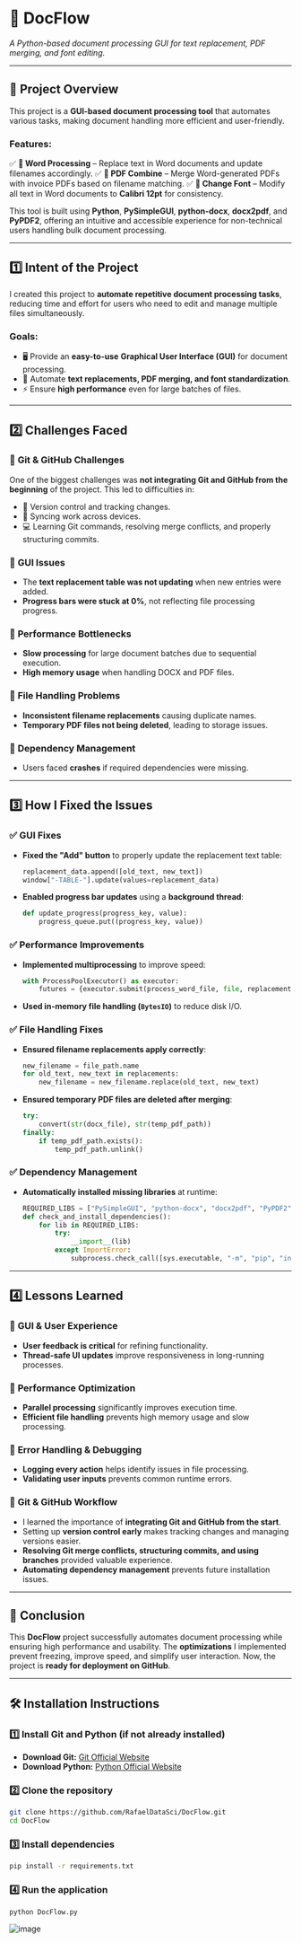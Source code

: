 # 📄 DocFlow

*A Python-based document processing GUI for text replacement, PDF merging, and font editing.*

---

## 📌 Project Overview
This project is a **GUI-based document processing tool** that automates various tasks, making document handling more efficient and user-friendly. 

### **Features:**
✅ **📄 Word Processing** – Replace text in Word documents and update filenames accordingly.
✅ **📑 PDF Combine** – Merge Word-generated PDFs with invoice PDFs based on filename matching.
✅ **🎨 Change Font** – Modify all text in Word documents to **Calibri 12pt** for consistency.

This tool is built using **Python**, **PySimpleGUI**, **python-docx**, **docx2pdf**, and **PyPDF2**, offering an intuitive and accessible experience for non-technical users handling bulk document processing.

---

## 1️⃣ Intent of the Project
I created this project to **automate repetitive document processing tasks**, reducing time and effort for users who need to edit and manage multiple files simultaneously.

### **Goals:**
- 🖥️ Provide an **easy-to-use** **Graphical User Interface (GUI)** for document processing.
- 🔄 Automate **text replacements, PDF merging, and font standardization**.
- ⚡ Ensure **high performance** even for large batches of files.

---

## 2️⃣ Challenges Faced

### 🔹 **Git & GitHub Challenges**
One of the biggest challenges was **not integrating Git and GitHub from the beginning** of the project. This led to difficulties in:
- 📌 Version control and tracking changes.
- 🔄 Syncing work across devices.
- 💻 Learning Git commands, resolving merge conflicts, and properly structuring commits.

### 🔹 **GUI Issues**
- The **text replacement table was not updating** when new entries were added.
- **Progress bars were stuck at 0%**, not reflecting file processing progress.

### 🔹 **Performance Bottlenecks**
- **Slow processing** for large document batches due to sequential execution.
- **High memory usage** when handling DOCX and PDF files.

### 🔹 **File Handling Problems**
- **Inconsistent filename replacements** causing duplicate names.
- **Temporary PDF files not being deleted**, leading to storage issues.

### 🔹 **Dependency Management**
- Users faced **crashes** if required dependencies were missing.

---

## 3️⃣ How I Fixed the Issues

### **✅ GUI Fixes**
- **Fixed the "Add" button** to properly update the replacement text table:
  ```python
  replacement_data.append([old_text, new_text])
  window["-TABLE-"].update(values=replacement_data)
  ```
- **Enabled progress bar updates** using a **background thread**:
  ```python
  def update_progress(progress_key, value):
      progress_queue.put((progress_key, value))
  ```

### **✅ Performance Improvements**
- **Implemented multiprocessing** to improve speed:
  ```python
  with ProcessPoolExecutor() as executor:
      futures = {executor.submit(process_word_file, file, replacements, destination_folder): file for file in files}
  ```
- **Used in-memory file handling (`BytesIO`)** to reduce disk I/O.

### **✅ File Handling Fixes**
- **Ensured filename replacements apply correctly**:
  ```python
  new_filename = file_path.name
  for old_text, new_text in replacements:
      new_filename = new_filename.replace(old_text, new_text)
  ```
- **Ensured temporary PDF files are deleted after merging**:
  ```python
  try:
      convert(str(docx_file), str(temp_pdf_path))
  finally:
      if temp_pdf_path.exists():
          temp_pdf_path.unlink()
  ```

### **✅ Dependency Management**
- **Automatically installed missing libraries** at runtime:
  ```python
  REQUIRED_LIBS = ["PySimpleGUI", "python-docx", "docx2pdf", "PyPDF2"]
  def check_and_install_dependencies():
      for lib in REQUIRED_LIBS:
          try:
              __import__(lib)
          except ImportError:
              subprocess.check_call([sys.executable, "-m", "pip", "install", lib])
  ```

---

## 4️⃣ Lessons Learned

### 🔹 **GUI & User Experience**
- **User feedback is critical** for refining functionality.
- **Thread-safe UI updates** improve responsiveness in long-running processes.

### 🔹 **Performance Optimization**
- **Parallel processing** significantly improves execution time.
- **Efficient file handling** prevents high memory usage and slow processing.

### 🔹 **Error Handling & Debugging**
- **Logging every action** helps identify issues in file processing.
- **Validating user inputs** prevents common runtime errors.

### 🔹 **Git & GitHub Workflow**
- I learned the importance of **integrating Git and GitHub from the start**.
- Setting up **version control early** makes tracking changes and managing versions easier.
- **Resolving Git merge conflicts, structuring commits, and using branches** provided valuable experience.
- **Automating dependency management** prevents future installation issues.

---

## 🚀 Conclusion
This **DocFlow** project successfully automates document processing while ensuring high performance and usability. The **optimizations** I implemented prevent freezing, improve speed, and simplify user interaction. Now, the project is **ready for deployment on GitHub**.

---

## 🛠 Installation Instructions

### 1️⃣ **Install Git and Python** (if not already installed)
- **Download Git:** [Git Official Website](https://git-scm.com/downloads)
- **Download Python:** [Python Official Website](https://www.python.org/downloads/)

### 2️⃣ **Clone the repository**
```bash
git clone https://github.com/RafaelDataSci/DocFlow.git
cd DocFlow
```

### 3️⃣ **Install dependencies**
```bash
pip install -r requirements.txt
```

### 4️⃣ **Run the application**
```bash
python DocFlow.py
```

![image](https://github.com/user-attachments/assets/dfba0be2-d439-443e-83bf-bf60f0949c99)


